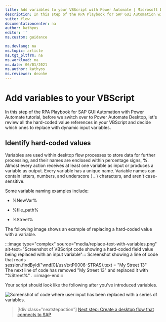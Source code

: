 ```yaml
---
title: Add variables to your VBScript with Power Automate | Microsoft Docs
description: In this step of the RPA Playbook for SAP GUI Automation with Power Automate tutorial, before we switch over to Power Automate Desktop, let's review all the hard-coded value references and decide which ones to replace with dynamic input variables.
suite: flow
documentationcenter: na
author: kathyos
editor: ''
ms.custom: guidance

ms.devlang: na
ms.topic: article
ms.tgt_pltfrm: na
ms.workload: na
ms.date: 06/01/2021
ms.author: kathyos
ms.reviewer: deonhe
---
```


# Add variables to your VBScript

In this step of the RPA Playbook for SAP GUI Automation with Power Automate tutorial, before we switch over to Power Automate Desktop, let's review all the hard-coded value references in your VBScript and decide which ones to replace with dynamic input variables.

## Identify hard-coded values

Variables are used within desktop flow processes to store data for further processing, and their names are enclosed within percentage signs, **%**. Almost every action receives at least one variable as input or produces a variable as output. Every variable has a unique name. Variable names can contain letters, numbers, and underscore ( _ ) characters, and aren't case-sensitive.

Some variable naming examples include:

-   %NewVar%

-   %file\_path%

-   %Street%

The following image shows an example of replacing a hard-coded value with a variable.

:::image type="complex" source="media/replace-text-with-variables.png" alt-text="Screenshot of VBScript code showing a hard-coded field value being replaced with an input variable":::
   Screenshot showing a line of code that reads<br> session.findById("wnd[0]/usr/txtP0006-STRAS).text = "My Street 13"<br>The next line of code has removed "My Street 13" and replaced it with "%Street%" .
:::image-end:::


<!--![Screenshot of VBScript code showing replacing the hard coded field value with the input variable  Street   session findById  quot wnd 0  usr txtP0006 STRAS quot   text    quot  Street  quot.](media/replace-text-with-variables.png)-->

Your script should look like the following after you've introduced variables.

![Screenshot of code where user input has been replaced with a series of variables.](media/after-replacing-text-with-variables.png)
<!--![A screenshot of the VBScript code with all the variables replaces with the input variables  PA30   EmployeeId    EffectiveDate    Street    City    State    ZipCode  and  CountryCode   session findById  quot wnd 0  quot   maximize session findById  quot wnd 0  tbar 0  okcd quot   text    quot PA30 quot  session findById  quot wnd 0  quot   sendVKey 0 session findById  quot wnd 0  usr ctxtRP50G PERNR quot   text    quot  EmployeeId  quot  session findById  quot wnd 0  usr tabsMENU_TABSTRIP tabpTAB01 ssubSUBSCR_MENU SAPMP50A 0400 subSUBSCR_TIME SAPMP50A 0330 ctxtRP50G BEGDA quot   text    quot  EffectiveDate  quot  session findById  quot wnd 0  usr tabsMENU_TABSTRIP tabpTAB01 ssubSUBSCR_MENU SAPMP50A 0400 subSUBSCR_ITKEYS SAPMP50A 0350 ctxtRP50G CHOIC quot   text    quot 0006 quot  session findById  quot wnd 0  usr tabsMENU_TABSTRIP tabpTAB01 ssubSUBSCR_MENU SAPMP50A 0400 subSUBSCR_ITKEYS SAPMP50A 0350 ctxtRP50G SUBTY quot   text    quot 2 quot  session findById  quot wnd 0  usr tabsMENU_TABSTRIP tabpTAB01 ssubSUBSCR_MENU SAPMP50A 0400 subSUBSCR_ITKEYS SAPMP50A 0350 ctxtRP50G SUBTY quot   setFocus session findById  quot wnd 0  usr tabsMENU_TABSTRIP tabpTAB01 ssubSUBSCR_MENU SAPMP50A 0400 subSUBSCR_ITKEYS SAPMP50A 0350 ctxtRP50G SUBTY quot   caretPosition   1 session findById  quot wnd 0  tbar 1  btn 5  quot   press session findById  quot wnd 0  usr txtP0006 STRAS quot   text    quot  Street  quot  session findById  quot wnd 0  usr txtP0006 ORT01 quot   text    quot  City  quot  session findById  quot wnd 0  usr ctxtP0006 STATE quot   text    quot  State  quot  session findById  quot wnd 0  usr txtP0006 PSTLZ quot   text    quot  ZipCode  quot  session findById  quot wnd 0  usr cmbP0006 LAND1 quot   key    quot  Country  quot  session findById  quot wnd 0  usr ctxtP0006 STATE quot   setFocus session findById  quot wnd 0  usr ctxtP0006 STATE quot   caretPosition   2 session findById  quot wnd 0  tbar 0  btn 11  quot   press session findById  quot wnd 0  tbar 0  btn 3  quot   press](media/after-replacing-text-with-variables.png)-->

> [!div class="nextstepaction"]
> [Next step: Create a desktop flow that connects to SAP](creating-sap-desktop-flow-vbscript.md)
